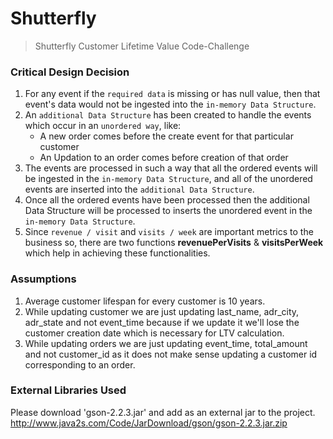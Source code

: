 # Shutterfly
> Shutterfly Customer Lifetime Value Code-Challenge

### Critical Design Decision

1. For any event if the `required data` is missing or has null value, then that event's data would not be ingested into the `in-memory Data Structure`.
2. An `additional Data Structure` has been created to handle the events which occur in an `unordered way`, like:
    * A new order comes before the create event for that particular customer
    * An Updation to an order comes before creation of that order
3. The events are processed in such a way that all the ordered events will be ingested in the `in-memory Data Structure`, and all of the unordered events are inserted into the `additional Data Structure`. 
4. Once all the ordered events have been processed then the additional Data Structure will be processed to inserts the unordered event in the `in-memory Data Structure`.
5. Since `revenue / visit` and `visits / week` are important metrics to the business so, there are two functions **revenuePerVisits** & **visitsPerWeek** which help in achieving these functionalities.

### Assumptions

1. Average customer lifespan for every customer is 10 years.
2. While updating customer we are just updating last_name, adr_city, adr_state and not event_time because if we update it we'll lose the customer creation date which is necessary for LTV calculation.
3. While updating orders we are just updating event_time, total_amount and not customer_id  as it does not make sense updating a customer id corresponding to an order.

### External Libraries Used

Please download 'gson-2.2.3.jar' and add as an external jar to the project.
http://www.java2s.com/Code/JarDownload/gson/gson-2.2.3.jar.zip
